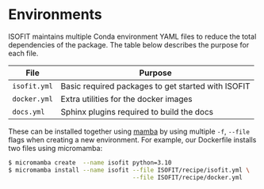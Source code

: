 # Environments

ISOFIT maintains multiple Conda environment YAML files to reduce the total dependencies of the package. The table below describes the purpose for each file.


File         | Purpose
-------------|--------
`isofit.yml` | Basic required packages to get started with ISOFIT
`docker.yml` | Extra utilities for the docker images
`docs.yml`   | Sphinx plugins required to build the docs

These can be installed together using [mamba](https://mamba.readthedocs.io/en/latest) by using multiple `-f`, `--file` flags when creating a new environment. For example, our Dockerfile installs two files using micromamba:

```bash
$ micromamba create  --name isofit python=3.10
$ micromamba install --name isofit --file ISOFIT/recipe/isofit.yml \
                                   --file ISOFIT/recipe/docker.yml
```
